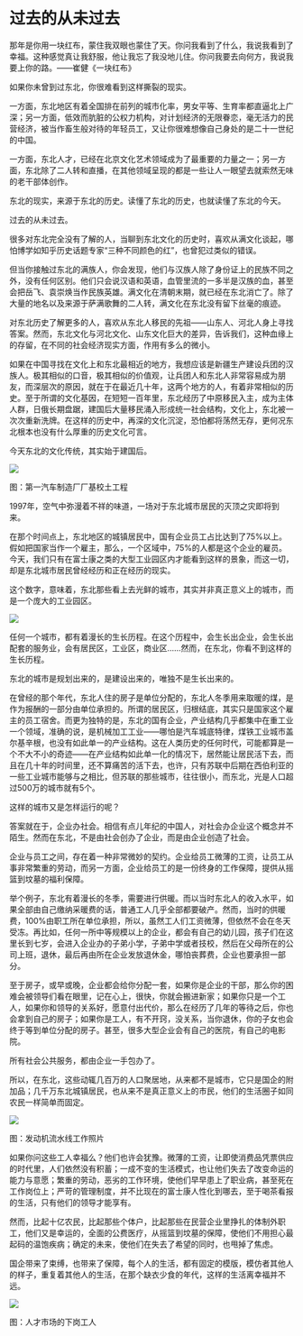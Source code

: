 # 过去的从未过去



那年是你用一块红布，蒙住我双眼也蒙住了天。你问我看到了什么，我说我看到了幸福。这种感觉真让我舒服，他让我忘了我没地儿住。你问我要去向何方，我说我要上你的路。——崔健《一块红布》



如果你未曾到过东北，你很难看到这样撕裂的现实。



一方面，东北地区有着全国排在前列的城市化率，男女平等、生育率都直逼北上广深；另一方面，低效而肮脏的公权力机构，对计划经济的无限眷恋，毫无活力的民营经济，被当作畜生般对待的年轻员工，又让你很难想像自己身处的是二十一世纪的中国。



一方面，东北人才，已经在北京文化艺术领域成为了最重要的力量之一；另一方面，东北除了二人转和直播，在其他领域呈现的都是一些让人一眼望去就索然无味的老干部体创作。



东北的现实，来源于东北的历史。读懂了东北的历史，也就读懂了东北的今天。



过去的从未过去。



很多对东北完全没有了解的人，当聊到东北文化的历史时，喜欢从满文化谈起，哪怕博学如知乎历史话题专家“三种不同颜色的红”，也曾犯过类似的错误。



但当你接触过东北的满族人，你会发现，他们与汉族人除了身份证上的民族不同之外，没有任何区别。他们只会说汉语和英语，血管里流的一多半是汉族的血，甚至会把岳飞、袁崇焕当作民族英雄。满文化在清朝末期，就已经在东北消亡了。除了大量的地名以及来源于萨满歌舞的二人转，满文化在东北没有留下丝毫的痕迹。



对东北历史了解更多的人，喜欢从东北人移民的先祖——山东人、河北人身上寻找答案。然而，东北文化与河北文化、山东文化巨大的差异，告诉我们，这种血缘上的存留，在不同的社会经济现实方面，作用有多么的微小。



如果在中国寻找在文化上和东北最相近的地方，我想应该是新疆生产建设兵团的汉族人。极其相似的口音，极其相似的价值观，让兵团人和东北人非常容易成为朋友，而深层次的原因，就在于在最近几十年，这两个地方的人，有着非常相似的历史。至于所谓的文化基因，在短短一百年里，东北经历了中原移民入主，成为主体人群，日俄长期盘踞，建国后大量移民涌入形成统一社会结构，文化上，东北被一次次重新洗牌。在这样的历史中，再深的文化沉淀，恐怕都将荡然无存，更何况东北根本也没有什么厚重的历史文化可言。



今天东北的文化传统，其实始于建国后。

![](https://img.huxiucdn.com/article/cover/201801/17/164630541859.jpg)



图：第一汽车制造厂厂基校土工程



1997年，空气中弥漫着不祥的味道，一场对于东北城市居民的灭顶之灾即将到来。



在那个时间点上，东北地区的城镇居民中，国有企业员工占比达到了75%以上。假如把国家当作一个雇主，那么，一个区域中，75%的人都是这个企业的雇员。今天，我们只有在富士康之类的大型工业园区内才能看到这样的景象，而这一切，却是东北城市居民曾经经历和正在经历的现实。



这个数字，意味着，东北那些看上去光鲜的城市，其实并非真正意义上的城市，而是一个庞大的工业园区。

![](https://img.huxiucdn.com/article/cover/201801/17/152653527752.jpg)





任何一个城市，都有着漫长的生长历程。在这个历程中，会生长出企业，会生长出配套的服务业，会有居民区，工业区，商业区……然而，在东北，你看不到这样的生长历程。



东北的城市是规划出来的，是建设出来的，唯独不是生长出来的。



在曾经的那个年代，东北人住的房子是单位分配的，东北人冬季用来取暖的煤，是作为报酬的一部分由单位承担的。所谓的居民区，归根结底，其实只是国家这个雇主的员工宿舍。而更为独特的是，东北的国有企业，产业结构几乎都集中在重工业一个领域，准确的说，是机械加工工业——哪怕是汽车城底特律，煤铁工业城市盖尔基辛根，也没有如此单一的产业结构。这在人类历史的任何时代，可能都算是一个不大不小的奇迹——在产业结构如此单一化的情况下，居然能让居民活下去，而且在几十年的时间里，还不算痛苦的活下去，也许，只有苏联中后期在西伯利亚的一些工业城市能够与之相比，但苏联的那些城市，往往很小，而东北，光是人口超过500万的城市就有5个。



这样的城市又是怎样运行的呢？



答案就在于，企业办社会。相信有点儿年纪的中国人，对社会办企业这个概念并不陌生。然而在东北，不是由社会创办了企业，而是由企业创造了社会。



企业与员工之间，存在着一种非常微妙的契约。企业给员工微薄的工资，让员工从事非常繁重的劳动，而另一方面，企业给员工的是一份终身的工作保障，提供从摇篮到坟墓的福利保障。



举个例子，东北有着漫长的冬季，需要进行供暖。而以当时东北人的收入水平，如果全部由自己缴纳采暖费的话，普通工人几乎全部都要破产。然而，当时的供暖费，100%由职工所在单位承担，所以，虽然工人们工资微薄，但依然不会在冬天受冻。再比如，任何一所中等规模以上的企业，都会有自己的幼儿园，孩子们在这里长到七岁，会进入企业办的子弟小学，子弟中学或者技校，然后在父母所在的公司上班，退休，最后再由所在企业发放退休金，哪怕丧葬费，企业也要承担一部分。



至于房子，或早或晚，企业都会给你分配一套，如果你是企业的干部，那么你的困难会被领导们看在眼里，记在心上，很快，你就会搬进新家；如果你只是一个工人，如果你和领导的关系好，愿意付出代价，那么在经历了几年的等待之后，你也会拿到自己的房子；如果你是工人，有不开窍，没关系，当你退休，你的子女也会终于等到单位分配的房子。甚至，很多大型企业会有自己的医院，有自己的电影院。



所有社会公共服务，都由企业一手包办了。



所以，在东北，这些动辄几百万的人口聚居地，从来都不是城市，它只是国企的附加品；几千万东北城镇居民，也从来不是真正意义上的市民，他们的生活圈子如同农民一样简单而固定。

![](https://img.huxiucdn.com/article/cover/201801/17/152653105975.jpg)



图：发动机流水线工作照片



如果你问这些工人幸福么？他们也许会犹豫。微薄的工资，让即使消费品凭票供应的时代里，人们依然没有积蓄；一成不变的生活模式，也让他们失去了改变命运的能力与意愿；繁重的劳动，恶劣的工作环境，使他们早早患上了职业病，甚至死在工作岗位上；严苛的管理制度，并不比现在的富士康人性化到哪去，至于喝茶看报的生活，只有他们的领导才能享有。



然而，比起十亿农民，比起那些个体户，比起那些在民营企业里挣扎的体制外职工，他们又是幸运的，全面的公费医疗，从摇篮到坟墓的保障，使他们不用担心最起码的温饱疾病；确定的未来，使他们在失去了希望的同时，也甩掉了焦虑。



国企带来了束缚，也带来了保障，每个人的生活，都有固定的模版，模仿者其他人的样子，重复着其他人的生活，在那个缺衣少食的年代，这样的生活离幸福并不远。

![](https://img.huxiucdn.com/article/cover/201801/17/152653325389.jpg)

图：人才市场的下岗工人

